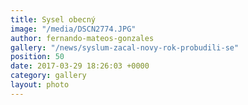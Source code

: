 ```yaml
---
title: Sysel obecný
image: "/media/DSCN2774.JPG"
author: fernando-mateos-gonzales
gallery: "/news/syslum-zacal-novy-rok-probudili-se"
position: 50
date: 2017-03-29 18:26:03 +0000
category: gallery
layout: photo
---
```

